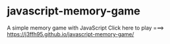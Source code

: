 # javascript-memory-game
A simple memory game with JavaScript
Click here to play ===> https://j3ffh95.github.io/javascript-memory-game/
